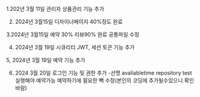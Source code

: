 1.202년 3월 11일 
관리자 상품관리 기능 추가 

2. 2024년 3월15일 
디자이너페이지 40%정도 완료

3.2024년 3월15일
예약 30% 리뷰90% 완료
공통파일 수정
 
 4. 2024년 3월 19일
 시큐리티 JWT, 세션 토큰 기능 추가

5, 2024년 3월 19일
예약 기능 추가

6. 2024 3월 20일
로그인 기능 및 권한 추가
-선명 avaliabletime repository test 실행해야 예약가능
 예약하기에 필요한 빽 수정(본인의 코딩에 추가될수있으니 확인바람)
